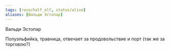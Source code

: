 ```yaml
---
tags: [race/half_elf, status/alive]
aliases: [Вальди Эстопар]
---
```


Вальди Эстопар

Полуэльфийка, травница, отвечает за продовольствие и порт (так же за торговлю?)
